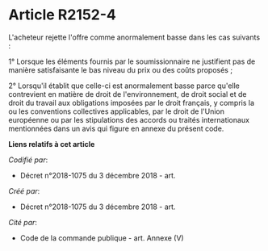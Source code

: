 # Article R2152-4

L'acheteur rejette l'offre comme anormalement basse dans les cas suivants :

1° Lorsque les éléments fournis par le soumissionnaire ne justifient pas de manière satisfaisante le bas niveau du prix ou
des coûts proposés ;

2° Lorsqu'il établit que celle-ci est anormalement basse parce qu'elle contrevient en matière de droit de l'environnement, de
droit social et de droit du travail aux obligations imposées par le droit français, y compris la ou les conventions
collectives applicables, par le droit de l'Union européenne ou par les stipulations des accords ou traités internationaux
mentionnées dans un avis qui figure en annexe du présent code.

**Liens relatifs à cet article**

_Codifié par_:

  - Décret n°2018-1075 du 3 décembre 2018 - art.

_Créé par_:

  - Décret n°2018-1075 du 3 décembre 2018 - art.

_Cité par_:

  - Code de la commande publique - art. Annexe (V)
